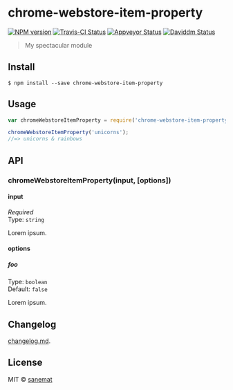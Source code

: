 # chrome-webstore-item-property

[![NPM version][npm-image]][npm-url] [![Travis-CI Status][travis-image]][travis-url] [![Appveyor Status][appveyor-image]][appveyor-url] [![Daviddm Status][daviddm-image]][daviddm-url]

> My spectacular module


## Install

```
$ npm install --save chrome-webstore-item-property
```


## Usage

```js
var chromeWebstoreItemProperty = require('chrome-webstore-item-property');

chromeWebstoreItemProperty('unicorns');
//=> unicorns & rainbows
```



## API

### chromeWebstoreItemProperty(input, [options])

#### input

*Required*  
Type: `string`

Lorem ipsum.

#### options

##### foo

Type: `boolean`  
Default: `false`

Lorem ipsum.


## Changelog

[changelog.md](./changelog.md).


## License

MIT © [sanemat](http://sane.jp)


[travis-url]: https://travis-ci.org/sanemat/chrome-webstore-item-property
[travis-image]: https://img.shields.io/travis/sanemat/chrome-webstore-item-property/master.svg?style=flat-square&label=travis
[appveyor-url]: https://ci.appveyor.com/project/sanemat/chrome-webstore-item-property/branch/master
[appveyor-image]: https://img.shields.io/appveyor/ci/sanemat/chrome-webstore-item-property/master.svg?style=flat-square&label=appveyor
[npm-url]: https://npmjs.org/package/chrome-webstore-item-property
[npm-image]: https://img.shields.io/npm/v/chrome-webstore-item-property.svg?style=flat-square
[daviddm-url]: https://david-dm.org/sanemat/chrome-webstore-item-property
[daviddm-image]: https://img.shields.io/david/sanemat/chrome-webstore-item-property.svg?style=flat-square
